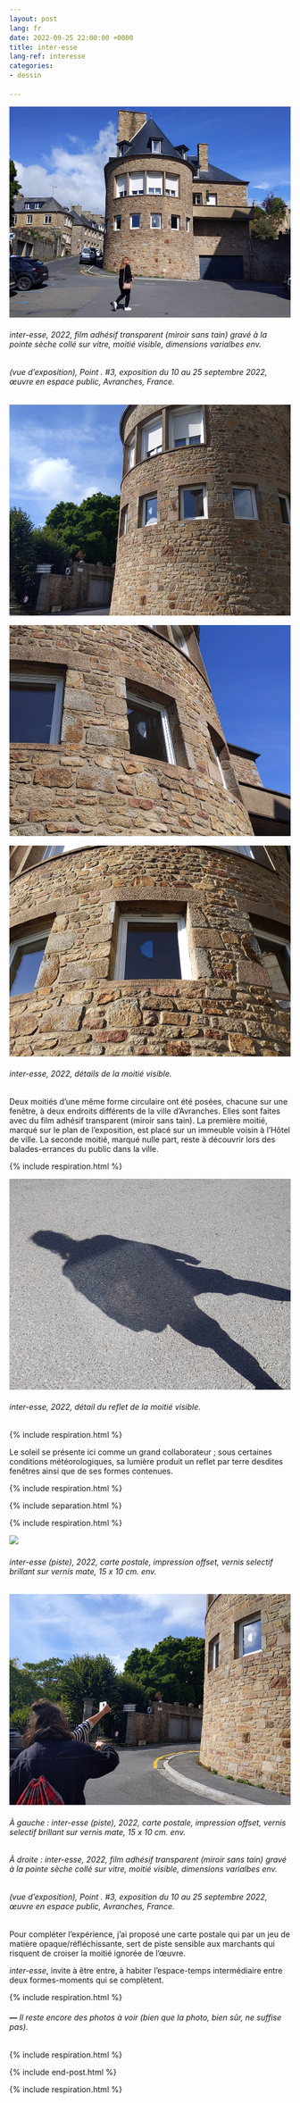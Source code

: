 ```yaml
---
layout: post
lang: fr
date: 2022-09-25 22:00:00 +0000
title: inter-esse
lang-ref: interesse
categories:
- dessin

---
```

![](/imgs/pxl_20220910_112703454-up.jpg)

###### _inter-esse_, 2022, film adhésif transparent (miroir sans tain) gravé à la pointe sèche collé sur vitre, moitié visible, dimensions varialbes env.

###### (vue d’exposition), _Point . #3_, exposition du 10 au 25 septembre 2022, œuvre en espace public, Avranches, France.

![](/imgs/pxl_20220910_142200116-up.jpg)

![](/imgs/pxl_20220910_112811901-up.jpg)

![](/imgs/pxl_20220910_161129162-up.jpg)

###### _inter-esse_, 2022, détails de la moitié visible.

Deux moitiés d’une même forme circulaire ont été posées, chacune sur une fenêtre, à deux endroits différents de la ville d’Avranches. Elles sont faites avec du film adhésif transparent (miroir sans tain). La première moitié, marqué sur le plan de l’exposition, est placé sur un immeuble voisin à l’Hôtel de ville. La seconde moitié, marqué nulle part, reste à découvrir lors des balades-errances du public dans la ville.

{% include respiration.html %}

![](/imgs/pxl_20220910_112745619-up.jpg)

###### _inter-esse_, 2022, détail du reflet de la moitié visible.

{% include respiration.html %}

Le soleil se présente ici comme un grand collaborateur ; sous certaines conditions météorologiques, sa lumière produit un reflet par terre desdites fenêtres ainsi que de ses formes contenues.

{% include respiration.html %}

{% include separation.html %}

{% include respiration.html %}

![](/imgs/inter-esse-gif.gif)

###### _inter-esse (piste)_, 2022, carte postale, impression offset, vernis selectif brillant sur vernis mate, 15 x 10 cm. env.

![](/imgs/pxl_20220910_142016569-up.jpg)

###### À gauche : _inter-esse (piste)_, 2022, carte postale, impression offset, vernis selectif brillant sur vernis mate, 15 x 10 cm. env.

###### À droite : _inter-esse_, 2022, film adhésif transparent (miroir sans tain) gravé à la pointe sèche collé sur vitre, moitié visible, dimensions varialbes env.

###### (vue d’exposition), _Point . #3_, exposition du 10 au 25 septembre 2022, œuvre en espace public, Avranches, France.

Pour compléter l’expérience, j’ai proposé une carte postale qui par un jeu de matière opaque/réfléchissante, sert de piste sensible aux marchants qui risquent de croiser la moitié ignorée de l’œuvre.

_inter-esse_, invite à être entre, à habiter l’espace-temps intermédiaire entre deux formes-moments qui se complètent.

{% include respiration.html %}

###### **_—_** _Il reste encore des photos à voir (bien que la photo, bien sûr, ne suffise pas)._

{% include respiration.html %}

{% include end-post.html %}

{% include respiration.html %}